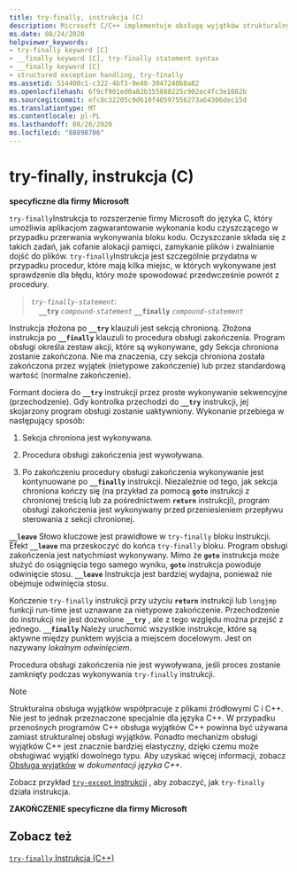 ```yaml
---
title: try-finally, instrukcja (C)
description: Microsoft C/C++ implementuje obsługę wyjątków strukturalnych (SEH) przy użyciu rozszerzenia języka instrukcji try-finally.
ms.date: 08/24/2020
helpviewer_keywords:
- try-finally keyword [C]
- __finally keyword [C], try-finally statement syntax
- __finally keyword [C]
- structured exception handling, try-finally
ms.assetid: 514400c1-c322-4bf3-9e48-3047240b8a82
ms.openlocfilehash: 6f9cf901ed0a82b355880225c902ec4fc3e1082b
ms.sourcegitcommit: efc8c32205c9d610f40597556273a64306dec15d
ms.translationtype: MT
ms.contentlocale: pl-PL
ms.lasthandoff: 08/26/2020
ms.locfileid: "88898706"
---
```

# <a name="try-finally-statement-c"></a>try-finally, instrukcja (C)

**specyficzne dla firmy Microsoft**

`try-finally`Instrukcja to rozszerzenie firmy Microsoft do języka C, który umożliwia aplikacjom zagwarantowanie wykonania kodu czyszczącego w przypadku przerwania wykonywania bloku kodu. Oczyszczanie składa się z takich zadań, jak cofanie alokacji pamięci, zamykanie plików i zwalnianie dojść do plików. `try-finally`Instrukcja jest szczególnie przydatna w przypadku procedur, które mają kilka miejsc, w których wykonywane jest sprawdzenie dla błędu, który może spowodować przedwcześnie powrót z procedury.

> *`try-finally-statement`*:\
> &emsp;**`__try`** *`compound-statement`* **`__finally`** *`compound-statement`*

Instrukcja złożona po **`__try`** klauzuli jest sekcją chronioną. Złożona instrukcja po **`__finally`** klauzuli to procedura obsługi zakończenia. Program obsługi określa zestaw akcji, które są wykonywane, gdy Sekcja chroniona zostanie zakończona. Nie ma znaczenia, czy sekcja chroniona została zakończona przez wyjątek (nietypowe zakończenie) lub przez standardową wartość (normalne zakończenie).

Formant dociera do **`__try`** instrukcji przez proste wykonywanie sekwencyjne (przechodzenie). Gdy kontrolka przechodzi do **`__try`** instrukcji, jej skojarzony program obsługi zostanie uaktywniony. Wykonanie przebiega w następujący sposób:

1. Sekcja chroniona jest wykonywana.

1. Procedura obsługi zakończenia jest wywoływana.

1. Po zakończeniu procedury obsługi zakończenia wykonywanie jest kontynuowane po **`__finally`** instrukcji. Niezależnie od tego, jak sekcja chroniona kończy się (na przykład za pomocą **`goto`** instrukcji z chronionej treścią lub za pośrednictwem **`return`** instrukcji), program obsługi zakończenia jest wykonywany przed przeniesieniem przepływu sterowania z sekcji chronionej.

**`__leave`** Słowo kluczowe jest prawidłowe w `try-finally` bloku instrukcji. Efekt **`__leave`** ma przeskoczyć do końca `try-finally` bloku. Program obsługi zakończenia jest natychmiast wykonywany. Mimo że **`goto`** instrukcja może służyć do osiągnięcia tego samego wyniku, **`goto`** instrukcja powoduje odwinięcie stosu. **`__leave`** Instrukcja jest bardziej wydajna, ponieważ nie obejmuje odwinięcia stosu.

Kończenie `try-finally` instrukcji przy użyciu **`return`** instrukcji lub `longjmp` funkcji run-time jest uznawane za nietypowe zakończenie. Przechodzenie do instrukcji nie jest dozwolone **`__try`** , ale z tego względu można przejść z jednego. **`__finally`** Należy uruchomić wszystkie instrukcje, które są aktywne między punktem wyjścia a miejscem docelowym. Jest on nazywany *lokalnym odwinięciem*.

Procedura obsługi zakończenia nie jest wywoływana, jeśli proces zostanie zamknięty podczas wykonywania `try-finally` instrukcji.

> [!NOTE]
> Strukturalna obsługa wyjątków współpracuje z plikami źródłowymi C i C++. Nie jest to jednak przeznaczone specjalnie dla języka C++. W przypadku przenośnych programów C++ obsługa wyjątków C++ powinna być używana zamiast strukturalnej obsługi wyjątków. Ponadto mechanizm obsługi wyjątków C++ jest znacznie bardziej elastyczny, dzięki czemu może obsługiwać wyjątki dowolnego typu. Aby uzyskać więcej informacji, zobacz [Obsługa wyjątków](../cpp/exception-handling-in-visual-cpp.md) w *dokumentacji języka C++*.

Zobacz przykład [ `try-except` instrukcji](../c-language/try-except-statement-c.md) , aby zobaczyć, jak `try-finally` działa instrukcja.

**ZAKOŃCZENIE specyficzne dla firmy Microsoft**

## <a name="see-also"></a>Zobacz też

[`try-finally` Instrukcja (C++)](../cpp/try-finally-statement.md)

